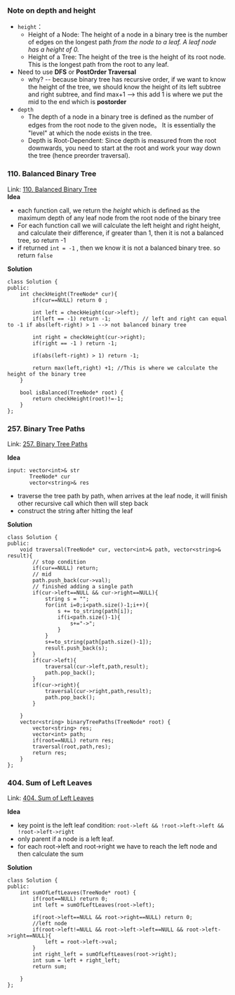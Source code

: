 ### Note on depth and height
- `height`：
  - Height of a Node: The height of a node in a binary tree is the number of edges on the longest path _from the node to a leaf. A leaf node has a height of 0._
  - Height of a Tree: The height of the tree is the height of its root node. This is the longest path from the root to any leaf.
- Need to use **DFS** or **PostOrder Traversal**
  - why? -- because binary tree has recursive order, if we want to know the height of the tree, we should know the height of its left subtree and right subtree, and find max+1 --> this add 1 is where we put the mid to the end which is **postorder**
- `depth `
  - The depth of a node in a binary tree is defined as the number of edges from the root node to the given node。 It is essentially the "level" at which the node exists in the tree.
  - Depth is Root-Dependent: Since depth is measured from the root downwards, you need to start at the root and work your way down the tree (hence preorder traversal).   




### 110. Balanced Binary Tree
Link: [110. Balanced Binary Tree]() \
**Idea**
- each function call, we return the _height_ which is defined as the maximum depth of any leaf node from the root node of the binary tree
- For each function call we will calculate the left height and right height, and calculate their difference, if greater than 1, then it is not a balanced tree, so return -1
- if returned `int = -1` , then we know it is not a balanced binary tree. so return `false`

**Solution**

```ccp
class Solution {
public:
    int checkHeight(TreeNode* cur){
        if(cur==NULL) return 0 ;
        
        int left = checkHeight(cur->left);
        if(left == -1) return -1;          // left and right can equal to -1 if abs(left-right) > 1 --> not balanced binary tree

        int right = checkHeight(cur->right);
        if(right == -1 ) return -1;

        if(abs(left-right) > 1) return -1;

        return max(left,right) +1; //This is where we calculate the height of the binary tree        
    }

    bool isBalanced(TreeNode* root) {
        return checkHeight(root)!=-1;
    }
};
```
### 257. Binary Tree Paths
Link: [257. Binary Tree Paths](https://leetcode.com/problems/binary-tree-paths/description/)

**Idea**

```ccp
input: vector<int>& str
       TreeNode* cur
       vector<string>& res 
```
- traverse the tree path by path, when arrives at the leaf node, it will finish other recursive call which then will step back
- construct the string after hitting the leaf

**Solution**
```ccp
class Solution {
public:
    void traversal(TreeNode* cur, vector<int>& path, vector<string>& result){
        // stop condition 
        if(cur==NULL) return;
        // mid 
        path.push_back(cur->val);
        // finished adding a single path
        if(cur->left==NULL && cur->right==NULL){
            string s = "";
            for(int i=0;i<path.size()-1;i++){
                s += to_string(path[i]);
                if(i<path.size()-1){
                    s+="->";
                }
            }
            s+=to_string(path[path.size()-1]);
            result.push_back(s);
        }
        if(cur->left){
            traversal(cur->left,path,result);
            path.pop_back();
        }
        if(cur->right){
            traversal(cur->right,path,result);
            path.pop_back();
        }
        
    }
    vector<string> binaryTreePaths(TreeNode* root) {
        vector<string> res;
        vector<int> path;
        if(root==NULL) return res;
        traversal(root,path,res);
        return res;
    }
};
```

### 404. Sum of Left Leaves
Link: [404. Sum of Left Leaves](https://leetcode.com/problems/sum-of-left-leaves/description/)

**Idea**
- key point is the left leaf condition: `root->left && !root->left->left && !root->left->right`
- only parent if a node is a left leaf.
- for each root->left and root->right we have to reach the left node and then calculate the sum

**Solution**

```ccp
class Solution {
public:
    int sumOfLeftLeaves(TreeNode* root) {
        if(root==NULL) return 0;
        int left = sumOfLeftLeaves(root->left);
        
        if(root->left==NULL && root->right==NULL) return 0;
        //left node
        if(root->left!=NULL && root->left->left==NULL && root->left->right==NULL){
            left = root->left->val;
        }
        int right_left = sumOfLeftLeaves(root->right);
        int sum = left + right_left;
        return sum;

    }
};
```


